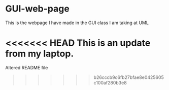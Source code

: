 # GUI-web-page
This is the webpage I have made in the GUI class I am taking at UML

<<<<<<< HEAD
This is an update from my laptop.
=======
Altered README file
>>>>>>> b26cccb9c6fb27bfae8e0425605c100af280b3e8

